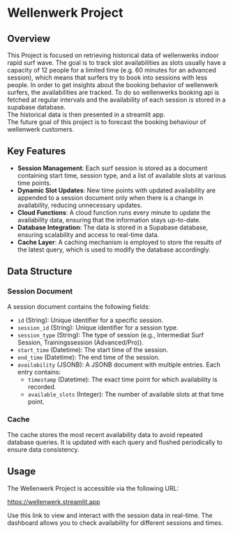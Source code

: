 # Wellenwerk Project

## Overview
This Project is focused on retrieving historical data of wellenwerks indoor rapid surf wave. The goal is to track slot availabilities as slots usually have a capacity of 12 people for a limited time (e.g. 60 minutes for an advanced session), which means that surfers try to book into sessions with less people. In order to get insights about the booking behavior of wellenwerk surfers, the availabilities are tracked. To do so wellenwerks booking api is fetched at regular intervals and the availability of each session is stored in a supabase database.  
The historical data is then presented in a streamlit app.  
The future goal of this project is to forecast the booking behaviour of wellenwerk customers. 

## Key Features
- **Session Management**: Each surf session is stored as a document containing start time, session type, and a list of available slots at various time points.
- **Dynamic Slot Updates**: New time points with updated availability are appended to a session document only when there is a change in availability, reducing unnecessary updates.
- **Cloud Functions**: A cloud function runs every minute to update the availability data, ensuring that the information stays up-to-date.
- **Database Integration**: The data is stored in a Supabase database, ensuring scalability and access to real-time data.
- **Cache Layer**: A caching mechanism is employed to store the results of the latest query, which is used to modify the database accordingly.

## Data Structure
### Session Document
A session document contains the following fields:
- `id` (String): Unique identifier for a specific session.
- `session_id` (String): Unique identifier for a session type.
- `session_type` (String): The type of session (e.g., Intermediat Surf Session, Trainingssession (Advanced/Pro)).
- `start_time` (Datetime): The start time of the session.
- `end_time` (Datetime): The end time of the session.
- `availability` (JSONB): A JSONB document with multiple entries. Each entry contains:
    - `timestamp` (Datetime): The exact time point for which availability is recorded.
    - `available_slots` (Integer): The number of available slots at that time point.

### Cache
The cache stores the most recent availability data to avoid repeated database queries. It is updated with each query and flushed periodically to ensure data consistency.

## Usage
The Wellenwerk Project is accessible via the following URL:

https://wellenwerk.streamlit.app

Use this link to view and interact with the session data in real-time. The dashboard allows you to check availability for different sessions and times.
